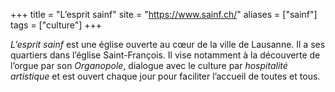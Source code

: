 +++
title = "L’esprit sainf"
site = "https://www.sainf.ch/"
aliases = ["sainf"]
tags = ["culture"]
+++

*L’esprit sainf* est une église ouverte au cœur de la ville de Lausanne. Il a ses quartiers dans l’église Saint-François. Il vise notamment à la découverte de l’orgue par son *Organopole*, dialogue avec le culture par *hospitalité artistique*  et est ouvert chaque jour pour faciliter l’accueil de toutes et tous.
